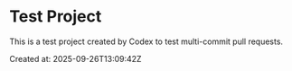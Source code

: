 # Test Project

This is a test project created by Codex to test multi-commit pull requests.

Created at: 2025-09-26T13:09:42Z
